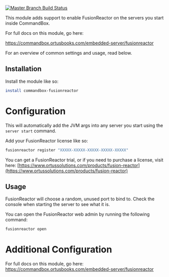 [![Master Branch Build Status](https://img.shields.io/travis/bdw429s/commandbox-fusionreactor/master.svg?style=flat-square&label=master)](https://travis-ci.org/bdw429s/commandbox-fusionreactor)

This module adds support to enable FusionReactor on the servers you start inside CommandBox.  

For full docs on this module, go here:

https://commandbox.ortusbooks.com/embedded-server/fusionreactor

For an overview of common settings and usage, read below.

## Installation

Install the module like so:

```bash
install commandbox-fusionreactor
```

# Configuration

This will automatically add the JVM args into any server you start using the `server start` command.

Add your FusionReactor license like so:

```bash
fusionreactor register "XXXXX-XXXXX-XXXXX-XXXXX-XXXXX"
```

You can get a FusionReactor trial, or if you need to purchase a license, visit here:
[https://www.ortussolutions.com/products/fusion-reactor](https://www.ortussolutions.com/products/fusion-reactor)

## Usage

FusionReactor will choose a random, unused port to bind to.  Check the console when starting the server to see what it is.

You can open the FusionReactor web admin by running the following command:

```bash
fusionreactor open
```

# Additional Configuration


For full docs on this module, go here:
https://commandbox.ortusbooks.com/embedded-server/fusionreactor
